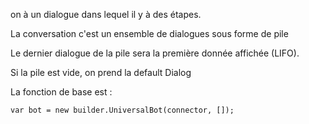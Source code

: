 on à un dialogue dans lequel il y à des étapes.

La conversation c'est un ensemble de dialogues sous forme de pile

Le dernier dialogue de la pile sera la première donnée affichée (LIFO).

Si la pile est vide, on prend la default Dialog

La fonction de base est :

```JS
var bot = new builder.UniversalBot(connector, []);
```

